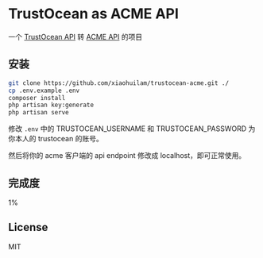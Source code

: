 # TrustOcean as ACME API
 
一个 [TrustOcean API](https://api.trustocean.com/?from=github-trustocean-acme) 转 [ACME API](https://tools.ietf.org/html/draft-ietf-acme-acme-09) 的项目

## 安装

```bash
git clone https://github.com/xiaohuilam/trustocean-acme.git ./
cp .env.example .env
composer install
php artisan key:generate
php artisan serve
```
修改 `.env` 中的 TRUSTOCEAN_USERNAME 和 TRUSTOCEAN_PASSWORD 为你本人的 trustocean 的账号。

然后将你的 acme 客户端的 api endpoint 修改成 localhost，即可正常使用。

## 完成度
1%

## License
MIT